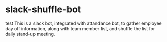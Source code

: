 # slack-shuffle-bot
test
 This is a slack bot, integrated with attandance bot, to gather employee day off information, along with team member list, and shuffle the list for daily stand-up meeting.
